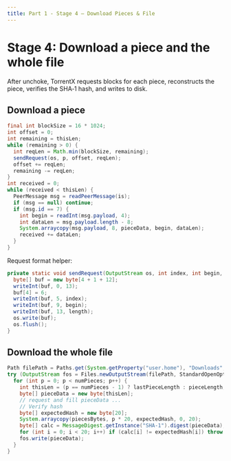```yaml
---
title: Part 1 - Stage 4 — Download Pieces & File
---
```


# Stage 4: Download a piece and the whole file

After unchoke, TorrentX requests blocks for each piece, reconstructs the piece, verifies the SHA‑1 hash, and writes to disk.

## Download a piece

```155:176:src/main/java/Main.java
final int blockSize = 16 * 1024;
int offset = 0;
int remaining = thisLen;
while (remaining > 0) {
  int reqLen = Math.min(blockSize, remaining);
  sendRequest(os, p, offset, reqLen);
  offset += reqLen;
  remaining -= reqLen;
}
int received = 0;
while (received < thisLen) {
  PeerMessage msg = readPeerMessage(is);
  if (msg == null) continue;
  if (msg.id == 7) {
    int begin = readInt(msg.payload, 4);
    int dataLen = msg.payload.length - 8;
    System.arraycopy(msg.payload, 8, pieceData, begin, dataLen);
    received += dataLen;
  }
}
```

Request format helper:

```396:405:src/main/java/Main.java
private static void sendRequest(OutputStream os, int index, int begin, int length) throws IOException {
  byte[] buf = new byte[4 + 1 + 12];
  writeInt(buf, 0, 13);
  buf[4] = 6;
  writeInt(buf, 5, index);
  writeInt(buf, 9, begin);
  writeInt(buf, 13, length);
  os.write(buf);
  os.flush();
}
```

## Download the whole file

```149:188:src/main/java/Main.java
Path filePath = Paths.get(System.getProperty("user.home"), "Downloads", name);
try (OutputStream fos = Files.newOutputStream(filePath, StandardOpenOption.CREATE, StandardOpenOption.TRUNCATE_EXISTING, StandardOpenOption.WRITE)) {
  for (int p = 0; p < numPieces; p++) {
    int thisLen = (p == numPieces - 1) ? lastPieceLength : pieceLength;
    byte[] pieceData = new byte[thisLen];
    // request and fill pieceData ...
    // Verify hash
    byte[] expectedHash = new byte[20];
    System.arraycopy(piecesBytes, p * 20, expectedHash, 0, 20);
    byte[] calc = MessageDigest.getInstance("SHA-1").digest(pieceData);
    for (int i = 0; i < 20; i++) if (calc[i] != expectedHash[i]) throw new RuntimeException("Piece hash mismatch at index " + p);
    fos.write(pieceData);
  }
}
```


